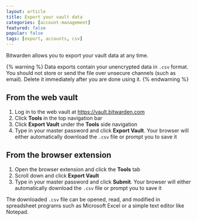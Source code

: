 ```yaml
---
layout: article
title: Export your vault data
categories: [account-management]
featured: false
popular: false
tags: [export, accounts, csv]
---
```


Bitwarden allows you to export your vault data at any time.

{% warning %}
Data exports contain your unencrypted data in `.csv` format. You should not store or send the file over unsecure channels (such as email). Delete it immediately after you are done using it.
{% endwarning %}

## From the web vault

1. Log in to the web vault at <https://vault.bitwarden.com>
2. Click **Tools** in the top navigation bar 
3. Click **Export Vault** under the **Tools** side navigation
4. Type in your master password and click **Export Vault**. Your browser will either automatically download the `.csv` file or prompt you to save it

## From the browser extension

1. Open the browser extension and click the **Tools** tab
2. Scroll down and click **Export Vault**
3. Type in your master password and click **Submit**. Your browser will either automatically download the `.csv` file or prompt you to save it

The downloaded `.csv` file can be opened, read, and modified in spreadsheet programs such as Microsoft Excel or a simple text editor like Notepad.
